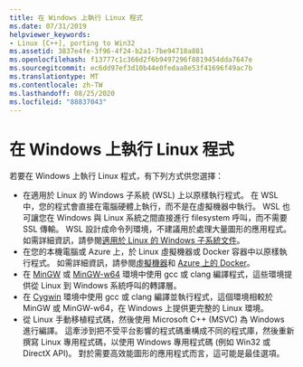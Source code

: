 ```yaml
---
title: 在 Windows 上執行 Linux 程式
ms.date: 07/31/2019
helpviewer_keywords:
- Linux [C++], porting to Win32
ms.assetid: 3837e4fe-3f96-4f24-b2a1-7be94718a881
ms.openlocfilehash: f13777c1c366d2f6b9497296f8819454dda7647e
ms.sourcegitcommit: ec6dd97ef3d10b44e0fedaa8e53f41696f49ac7b
ms.translationtype: MT
ms.contentlocale: zh-TW
ms.lasthandoff: 08/25/2020
ms.locfileid: "88837043"
---
```

# <a name="running-linux-programs-on-windows"></a>在 Windows 上執行 Linux 程式

若要在 Windows 上執行 Linux 程式，有下列方式供您選擇：

- 在適用於 Linux 的 Windows 子系統 (WSL) 上以原樣執行程式。 在 WSL 中，您的程式會直接在電腦硬體上執行，而不是在虛擬機器中執行。 WSL 也可讓您在 Windows 與 Linux 系統之間直接進行 filesystem 呼叫，而不需要 SSL 傳輸。 WSL 設計成命令列環境，不建議用於處理大量圖形的應用程式。 如需詳細資訊，請參閱[適用於 Linux 的 Windows 子系統文件](/windows/wsl/about)。
- 在您的本機電腦或 Azure 上，於 Linux 虛擬機器或 Docker 容器中以原樣執行程式。 如需詳細資訊，請參閱[虛擬機器](https://azure.microsoft.com/services/virtual-machines/)和 [Azure 上的 Docker](/azure/docker/)。
- 在 [MinGW](http://MinGW.org/) 或 [MinGW-w64](https://sourceforge.net/p/mingw-w64/wiki2/Home/) 環境中使用 gcc 或 clang 編譯程式，這些環境提供從 Linux 到 Windows 系統呼叫的轉譯層。
- 在 [Cygwin](https://www.cygwin.com/) 環境中使用 gcc 或 clang 編譯並執行程式，這個環境相較於 MinGW 或 MinGW-w64，在 Windows 上提供更完整的 Linux 環境。
- 從 Linux 手動移植程式碼，然後使用 Microsoft C++ (MSVC) 為 Windows 進行編譯。 這牽涉到把不受平台影響的程式碼重構成不同的程式庫，然後重新撰寫 Linux 專用程式碼，以使用 Windows 專用程式碼 (例如 Win32 或 DirectX API)。 對於需要高效能圖形的應用程式而言，這可能是最佳選項。
